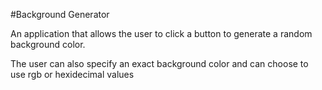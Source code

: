 #Background Generator

An application that allows the user to click a button to generate a random background color.

The user can also specify an exact background color and can choose to use rgb or hexidecimal values